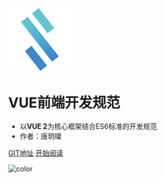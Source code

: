 ![logo](_media/logo.png)



# VUE前端开发规范

- 以**VUE 2**为核心框架结合ES6标准的开发规范
- 作者：唐玥璨

[GIT地址](https://github.com/tan9710630/FrontEndStandard)
[开始阅读](index.md)



![color](#f0f0f0)

